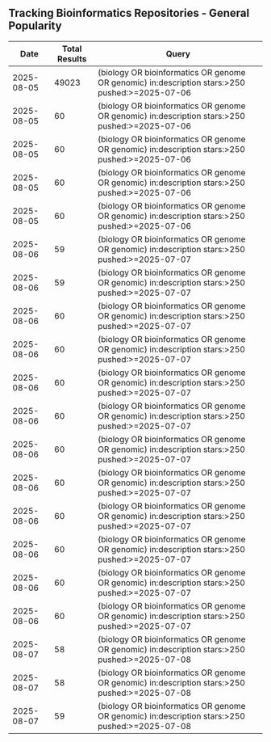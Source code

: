 ## Tracking Bioinformatics Repositories - General Popularity

| Date | Total Results | Query |
| --- | --- | --- |
| 2025-08-05 | 49023 | (biology OR bioinformatics OR genome OR genomic) in:description stars:>250 pushed:>=2025-07-06 |
| 2025-08-05 | 60 | (biology OR bioinformatics OR genome OR genomic) in:description stars:>250 pushed:>=2025-07-06 |
| 2025-08-05 | 60 | (biology OR bioinformatics OR genome OR genomic) in:description stars:>250 pushed:>=2025-07-06 |
| 2025-08-05 | 60 | (biology OR bioinformatics OR genome OR genomic) in:description stars:>250 pushed:>=2025-07-06 |
| 2025-08-05 | 60 | (biology OR bioinformatics OR genome OR genomic) in:description stars:>250 pushed:>=2025-07-06 |
| 2025-08-06 | 59 | (biology OR bioinformatics OR genome OR genomic) in:description stars:>250 pushed:>=2025-07-07 |
| 2025-08-06 | 59 | (biology OR bioinformatics OR genome OR genomic) in:description stars:>250 pushed:>=2025-07-07 |
| 2025-08-06 | 60 | (biology OR bioinformatics OR genome OR genomic) in:description stars:>250 pushed:>=2025-07-07 |
| 2025-08-06 | 60 | (biology OR bioinformatics OR genome OR genomic) in:description stars:>250 pushed:>=2025-07-07 |
| 2025-08-06 | 60 | (biology OR bioinformatics OR genome OR genomic) in:description stars:>250 pushed:>=2025-07-07 |
| 2025-08-06 | 60 | (biology OR bioinformatics OR genome OR genomic) in:description stars:>250 pushed:>=2025-07-07 |
| 2025-08-06 | 60 | (biology OR bioinformatics OR genome OR genomic) in:description stars:>250 pushed:>=2025-07-07 |
| 2025-08-06 | 60 | (biology OR bioinformatics OR genome OR genomic) in:description stars:>250 pushed:>=2025-07-07 |
| 2025-08-06 | 60 | (biology OR bioinformatics OR genome OR genomic) in:description stars:>250 pushed:>=2025-07-07 |
| 2025-08-06 | 60 | (biology OR bioinformatics OR genome OR genomic) in:description stars:>250 pushed:>=2025-07-07 |
| 2025-08-06 | 60 | (biology OR bioinformatics OR genome OR genomic) in:description stars:>250 pushed:>=2025-07-07 |
| 2025-08-06 | 60 | (biology OR bioinformatics OR genome OR genomic) in:description stars:>250 pushed:>=2025-07-07 |
| 2025-08-07 | 58 | (biology OR bioinformatics OR genome OR genomic) in:description stars:>250 pushed:>=2025-07-08 |
| 2025-08-07 | 58 | (biology OR bioinformatics OR genome OR genomic) in:description stars:>250 pushed:>=2025-07-08 |
| 2025-08-07 | 59 | (biology OR bioinformatics OR genome OR genomic) in:description stars:>250 pushed:>=2025-07-08 |
